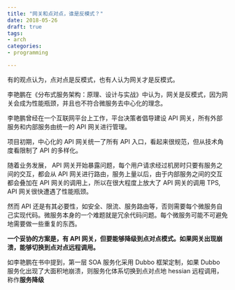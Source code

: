```yaml
---
title: "网关和点对点，谁是反模式？"
date: 2018-05-26
draft: true
tags:
- arch
categories:
- programming

---
```


有的观点认为，点对点是反模式，也有人认为网关才是反模式。

李艳鹏在《分布式服务架构：原理、设计与实战》中认为，网关是反模式，因为网关会成为性能瓶颈，并且也不符合微服务去中心化的理念。

李艳鹏曾经在一个互联网平台上工作，平台决策者倡导建设 API 网关，所有外部服务和内部服务由统一的 API 网关进行管理。

项目初期，中心化的 API 网关统一了所有 API 入口，看起来很规范，但从技术角度看限制了 API 的多样化。

随着业务发展， API 网关开始暴露问题，每个用户请求经过机房时只要有服务之间的交互，都会从 API 网关进行路由，服务上量以后，由于内部服务之间的交互都会叠加在 API 网关的调用上，所以在很大程度上放大了 API 网关的调用 TPS, API 网关很快遭遇了性能瓶颈。

然而 API 还是有其必要性，如安全、限流、服务路由等，否则需要每个微服务自己实现代码。微服务本身的一个难题就是冗余代码问题。每个微服务可能不可避免地需要做一些重复的东西。

**一个妥协的方案是，有 API 网关，但要能够降级到点对点模式。如果网关出现崩溃，能够切换到点对点远程调用。**

如李艳鹏在书中提到，第一层 SOA 服务化采用 Dubbo 框架定制，如果 Dubbo 服务化出现了大面积地崩溃，则服务化体系切换到点对点地 hessian 远程调用，称作**服务降级**